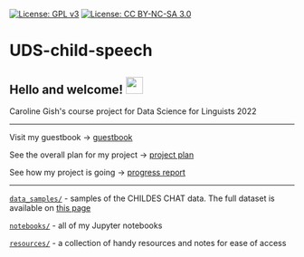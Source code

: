 [![License: GPL v3](https://img.shields.io/badge/License-GPLv3-blue.svg)](https://www.gnu.org/licenses/gpl-3.0) [![License: CC BY-NC-SA 3.0](https://img.shields.io/badge/License-CC_BY--NC--SA_3.0-lightgrey.svg)](https://creativecommons.org/licenses/by-nc-sa/3.0/)

# UDS-child-speech

## Hello and welcome! <img src="https://raw.githubusercontent.com/MartinHeinz/MartinHeinz/master/wave.gif" width="30px">

Caroline Gish's course project for Data Science for Linguists 2022 

---

Visit my guestbook &rarr; [guestbook](https://github.com/Data-Science-for-Linguists-2022/Class-Lounge/blob/main/guestbooks/guestbook_caroline.md)

See the overall plan for my project &rarr; [project plan](https://github.com/Data-Science-for-Linguists-2022/UDS-child-speech/blob/main/project_plan.md)

See how my project is going &rarr; [progress report](https://github.com/Data-Science-for-Linguists-2022/UDS-child-speech/blob/main/progress_report.md)

---

[`data_samples/`](https://github.com/Data-Science-for-Linguists-2022/UDS-child-speech/tree/main/data_samples) - samples of the CHILDES CHAT data. The full dataset is available on [this page](https://childes.talkbank.org/access/Eng-NA/Hicks.html)

[`notebooks/`](https://github.com/Data-Science-for-Linguists-2022/UDS-child-speech/tree/main/notebooks) - all of my Jupyter notebooks

[`resources/`](https://github.com/Data-Science-for-Linguists-2022/UDS-child-speech/tree/main/resources) - a collection of handy resources and notes for ease of access
